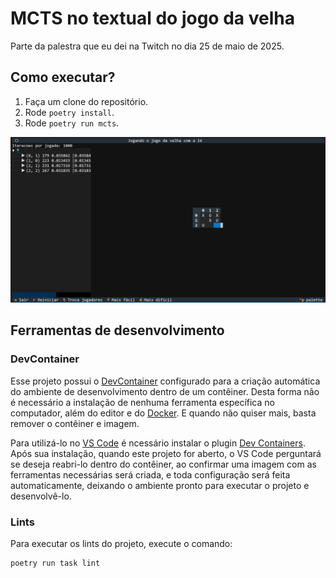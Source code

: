 # MCTS no textual do jogo da velha

Parte da palestra que eu dei na Twitch no dia 25 de maio de 2025.

## Como executar?

1. Faça um clone do repositório.
2. Rode `poetry install`.
3. Rode `poetry run mcts`.

![Uma screenshot do programa](image.png)

## Ferramentas de desenvolvimento

### DevContainer

Esse projeto possui o [DevContainer](https://containers.dev/) configurado para a criação automática do ambiente de desenvolvimento dentro de um contêiner. Desta forma não é necessário a instalação de nenhuma ferramenta específica no computador, além do editor e do [Docker](https://www.docker.com/). E quando não quiser mais, basta remover o contêiner e imagem.

Para utilizá-lo no [VS Code](https://code.visualstudio.com/) é ncessário instalar o plugin [Dev Containers](https://marketplace.visualstudio.com/items?itemName=ms-vscode-remote.remote-containers). Após sua instalação, quando este projeto for aberto, o VS Code perguntará se deseja reabri-lo dentro do contêiner, ao confirmar uma imagem com as ferramentas necessárias será criada, e toda configuração será feita automaticamente, deixando o ambiente pronto para executar o projeto e desenvolvê-lo.

### Lints

Para executar os lints do projeto, execute o comando:

```sh
poetry run task lint
```

